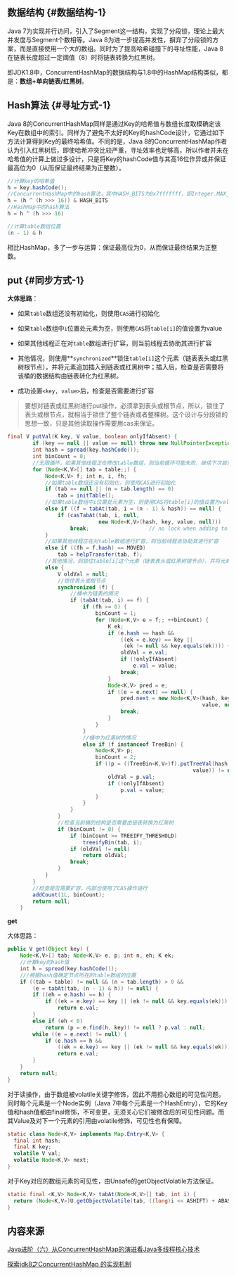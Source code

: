 ## 数据结构 {#数据结构-1}

Java 7为实现并行访问，引入了Segment这一结构，实现了分段锁，理论上最大并发度与Segment个数相等。Java 8为进一步提高并发性，摒弃了分段锁的方案，而是直接使用一个大的数组。同时为了提高哈希碰撞下的寻址性能，Java 8在链表长度超过一定阈值（8）时将链表转换为红黑树。

即JDK1.8中，ConcurrentHashMap的数据结构与1.8中的HashMap结构类似，都是：**数组+单向链表/红黑树**。

## Hash算法 {#寻址方式-1}

Java 8的ConcurrentHashMap同样是通过Key的哈希值与数组长度取模确定该Key在数组中的索引。同样为了避免不太好的Key的hashCode设计，它通过如下方法计算得到Key的最终哈希值。不同的是，Java 8的ConcurrentHashMap作者认为引入红黑树后，即使哈希冲突比较严重，寻址效率也足够高，所以作者并未在哈希值的计算上做过多设计，只是将Key的hashCode值与其高16位作异或并保证最高位为0（从而保证最终结果为正整数）。

```java
//计算key的哈希值
h = key.hashCode();
//ConcurrentHashMap中的hash算法，其中HASH_BITS为0x7fffffff，即Integer.MAX_VALUE的值
h = (h ^ (h >>> 16)) & HASH_BITS
//HashMap中的hash算法
h = h ^ (h >>> 16)

//计算table数组位置
(n - 1) & h
```

相比HashMap，多了一步与运算：保证最高位为0，从而保证最终结果为正整数。

## put {#同步方式-1}

**大体思路**：

* 如果`table`数组还没有初始化，则使用`CAS`进行初始化
* 如果`table`数组中`i`位置处元素为空，则使用`CAS`将`table[i]`的值设置为value
* 如果其他线程正在对`table`数组进行扩容，则当前线程去协助其进行扩容
* 其他情况，则使用**`synchronized`**锁住`table[i]`这个元素（链表表头或红黑树根节点），并将元素追加插入到链表或红黑树中；插入后，检查是否需要将该桶的数据结构由链表转化为红黑树。

* 成功设置`<key, value>`后，检查是否需要进行扩容

> 要想对链表或红黑树进行put操作，必须拿到表头或根节点，所以，锁住了表头或根节点，就相当于锁住了整个链表或者整棵树。这个设计与分段锁的思想一致，只是其他读取操作需要用cas来保证。

```java
final V putVal(K key, V value, boolean onlyIfAbsent) {
        if (key == null || value == null) throw new NullPointerException();
        int hash = spread(key.hashCode());
        int binCount = 0;
        //无限循环，如果其他线程正在修改table数组，则当前循环可能失败，继续下次尝试，直到成功
        for (Node<K,V>[] tab = table;;) {
            Node<K,V> f; int n, i, fh;
            //如果table数组还没有初始化，则使用CAS进行初始化
            if (tab == null || (n = tab.length) == 0)
                tab = initTable();
            //如果table数组中i位置处元素为空，则使用CAS将table[i]的值设置为value
            else if ((f = tabAt(tab, i = (n - 1) & hash)) == null) {
                if (casTabAt(tab, i, null,
                             new Node<K,V>(hash, key, value, null)))
                    break;                   // no lock when adding to empty bin
            }
            //如果其他线程正在对table数组进行扩容，则当前线程去协助其进行扩容
            else if ((fh = f.hash) == MOVED)
                tab = helpTransfer(tab, f);
            //其他情况，则锁住table[i]这个元素（链表表头或红黑树根节点），并将元素追加插入到链表或红黑树中。
            else {
                V oldVal = null;
                //锁住表头或根节点
                synchronized (f) {
                    //桶中为链表的情况
                    if (tabAt(tab, i) == f) {
                        if (fh >= 0) {
                            binCount = 1;
                            for (Node<K,V> e = f;; ++binCount) {
                                K ek;
                                if (e.hash == hash &&
                                    ((ek = e.key) == key ||
                                     (ek != null && key.equals(ek)))) {
                                    oldVal = e.val;
                                    if (!onlyIfAbsent)
                                        e.val = value;
                                    break;
                                }
                                Node<K,V> pred = e;
                                if ((e = e.next) == null) {
                                    pred.next = new Node<K,V>(hash, key,
                                                              value, null);
                                    break;
                                }
                            }
                        }
                        //桶中为红黑树的情况
                        else if (f instanceof TreeBin) {
                            Node<K,V> p;
                            binCount = 2;
                            if ((p = ((TreeBin<K,V>)f).putTreeVal(hash, key,
                                                           value)) != null) {
                                oldVal = p.val;
                                if (!onlyIfAbsent)
                                    p.val = value;
                            }
                        }
                    }
                }
                //检查当前桶的结构是否需要由链表转换为红黑树
                if (binCount != 0) {
                    if (binCount >= TREEIFY_THRESHOLD)
                        treeifyBin(tab, i);
                    if (oldVal != null)
                        return oldVal;
                    break;
                }
            }
        }
        //检查是否需要扩容，内部也使用了CAS操作进行
        addCount(1L, binCount);
        return null;
    }
```

**get**

大体思路：

```java
public V get(Object key) {
    Node<K,V>[] tab; Node<K,V> e, p; int n, eh; K ek;
    //计算key的hash值
    int h = spread(key.hashCode());
    ///根据hash值确定节点所在的table数组的位置
    if ((tab = table) != null && (n = tab.length) > 0 &&
        (e = tabAt(tab, (n - 1) & h)) != null) {
        if ((eh = e.hash) == h) {
            if ((ek = e.key) == key || (ek != null && key.equals(ek)))
                return e.val;
        }
        else if (eh < 0)
            return (p = e.find(h, key)) != null ? p.val : null;
        while ((e = e.next) != null) {
            if (e.hash == h &&
                ((ek = e.key) == key || (ek != null && key.equals(ek))))
                return e.val;
        }
    }
    return null;
}
```





对于读操作，由于数组被volatile关键字修饰，因此不用担心数组的可见性问题。同时每个元素是一个Node实例（Java 7中每个元素是一个HashEntry），它的Key值和hash值都由final修饰，不可变更，无须关心它们被修改后的可见性问题。而其Value及对下一个元素的引用由volatile修饰，可见性也有保障。

```java
static class Node<K,V> implements Map.Entry<K,V> {
  final int hash;
  final K key;
  volatile V val;
  volatile Node<K,V> next;
}
```

对于Key对应的数组元素的可见性，由Unsafe的getObjectVolatile方法保证。

```java
static final <K,V> Node<K,V> tabAt(Node<K,V>[] tab, int i) {
  return (Node<K,V>)U.getObjectVolatile(tab, ((long)i << ASHIFT) + ABASE);
}
```

## 

## 内容来源

[Java进阶（六）从ConcurrentHashMap的演进看Java多线程核心技术](http://www.jasongj.com/java/concurrenthashmap/)

[探索jdk8之ConcurrentHashMap 的实现机制](https://www.cnblogs.com/huaizuo/p/5413069.html)



